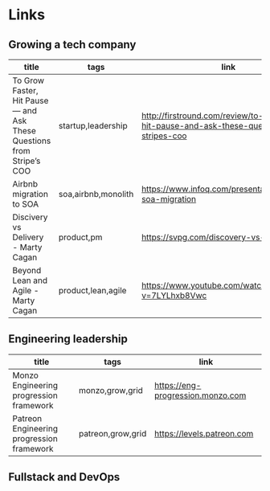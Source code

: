 # Links

## Growing a tech company
|title | tags | link |
| -----|------|------|
|To Grow Faster, Hit Pause — and Ask These Questions from Stripe’s COO | startup,leadership | http://firstround.com/review/to-grow-faster-hit-pause-and-ask-these-questions-from-stripes-coo
| Airbnb migration to SOA | soa,airbnb,monolith | https://www.infoq.com/presentations/airbnb-soa-migration |
| Discivery vs Delivery - Marty Cagan | product,pm | https://svpg.com/discovery-vs-delivery |
| Beyond Lean and Agile - Marty Cagan | product,lean,agile | https://www.youtube.com/watch?v=7LYLhxb8Vwc |

## Engineering leadership
|title | tags | link |
| -----|------|------|
| Monzo Engineering progression framework | monzo,grow,grid | https://eng-progression.monzo.com
| Patreon Engineering progression framework | patreon,grow,grid | https://levels.patreon.com


## Fullstack and DevOps
